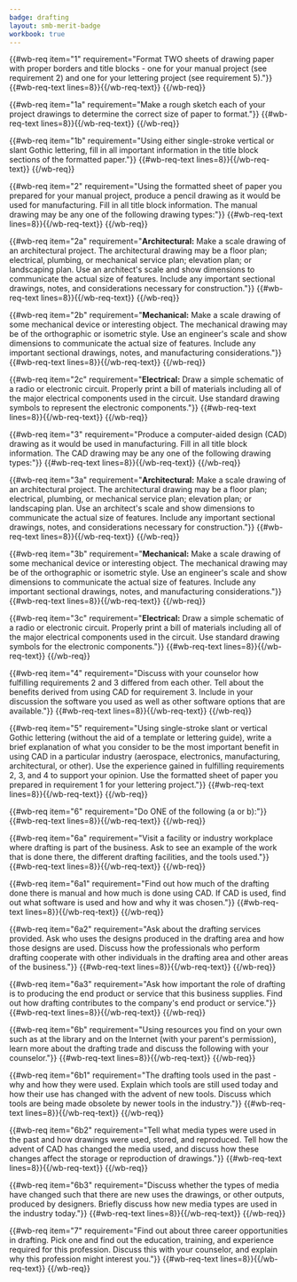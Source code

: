 ```yaml
---
badge: drafting
layout: smb-merit-badge
workbook: true
---
```



{{#wb-req item="1" requirement="Format TWO sheets of drawing paper with proper borders and title blocks - one for your manual project (see requirement 2) and one for your lettering project (see requirement 5)."}}
{{#wb-req-text lines=8}}{{/wb-req-text}}
{{/wb-req}}

{{#wb-req item="1a" requirement="Make a rough sketch each of your project drawings to determine the correct size of paper to format."}}
{{#wb-req-text lines=8}}{{/wb-req-text}}
{{/wb-req}}

{{#wb-req item="1b" requirement="Using either single-stroke vertical or slant Gothic lettering, fill in all important information in the title block sections of the formatted paper."}}
{{#wb-req-text lines=8}}{{/wb-req-text}}
{{/wb-req}}

{{#wb-req item="2" requirement="Using the formatted sheet of paper you prepared for your manual project, produce a pencil drawing as it would be used for manufacturing. Fill in all title block information. The manual drawing may be any one of the following drawing types:"}}
{{#wb-req-text lines=8}}{{/wb-req-text}}
{{/wb-req}}

{{#wb-req item="2a" requirement="**Architectural:** Make a scale drawing of an architectural project. The architectural drawing may be a floor plan; electrical, plumbing, or mechanical service plan; elevation plan; or landscaping plan. Use an architect's scale and show dimensions to communicate the actual size of features. Include any important sectional drawings, notes, and considerations necessary for construction."}}
{{#wb-req-text lines=8}}{{/wb-req-text}}
{{/wb-req}}

{{#wb-req item="2b" requirement="**Mechanical:** Make a scale drawing of some mechanical device or interesting object. The mechanical drawing may be of the orthographic or isometric style. Use an engineer's scale and show dimensions to communicate the actual size of features. Include any important sectional drawings, notes, and manufacturing considerations."}}
{{#wb-req-text lines=8}}{{/wb-req-text}}
{{/wb-req}}

{{#wb-req item="2c" requirement="**Electrical:** Draw a simple schematic of a radio or electronic circuit. Properly print a bill of materials including all of the major electrical components used in the circuit. Use standard drawing symbols to represent the electronic components."}}
{{#wb-req-text lines=8}}{{/wb-req-text}}
{{/wb-req}}

{{#wb-req item="3" requirement="Produce a computer-aided design (CAD) drawing as it would be used in manufacturing. Fill in all title block information. The CAD drawing may be any one of the following drawing types:"}}
{{#wb-req-text lines=8}}{{/wb-req-text}}
{{/wb-req}}

{{#wb-req item="3a" requirement="**Architectural:** Make a scale drawing of an architectural project. The architectural drawing may be a floor plan; electrical, plumbing, or mechanical service plan; elevation plan; or landscaping plan. Use an architect's scale and show dimensions to communicate the actual size of features. Include any important sectional drawings, notes, and considerations necessary for construction."}}
{{#wb-req-text lines=8}}{{/wb-req-text}}
{{/wb-req}}

{{#wb-req item="3b" requirement="**Mechanical:** Make a scale drawing of some mechanical device or interesting object. The mechanical drawing may be of the orthographic or isometric style. Use an engineer's scale and show dimensions to communicate the actual size of features. Include any important sectional drawings, notes, and manufacturing considerations."}}
{{#wb-req-text lines=8}}{{/wb-req-text}}
{{/wb-req}}

{{#wb-req item="3c" requirement="**Electrical:** Draw a simple schematic of a radio or electronic circuit. Properly print a bill of materials including all of the major electrical components used in the circuit. Use standard drawing symbols for the electronic components."}}
{{#wb-req-text lines=8}}{{/wb-req-text}}
{{/wb-req}}

{{#wb-req item="4" requirement="Discuss with your counselor how fulfilling requirements 2 and 3 differed from each other. Tell about the benefits derived from using CAD for requirement 3. Include in your discussion the software you used as well as other software options that are available."}}
{{#wb-req-text lines=8}}{{/wb-req-text}}
{{/wb-req}}

{{#wb-req item="5" requirement="Using single-stroke slant or vertical Gothic lettering (without the aid of a template or lettering guide), write a brief explanation of what you consider to be the most important benefit in using CAD in a particular industry (aerospace, electronics, manufacturing, architectural, or other). Use the experience gained in fulfilling requirements 2, 3, and 4 to support your opinion. Use the formatted sheet of paper you prepared in requirement 1 for your lettering project."}}
{{#wb-req-text lines=8}}{{/wb-req-text}}
{{/wb-req}}

{{#wb-req item="6" requirement="Do ONE of the following (a or b):"}}
{{#wb-req-text lines=8}}{{/wb-req-text}}
{{/wb-req}}

{{#wb-req item="6a" requirement="Visit a facility or industry workplace where drafting is part of the business. Ask to see an example of the work that is done there, the different drafting facilities, and the tools used."}}
{{#wb-req-text lines=8}}{{/wb-req-text}}
{{/wb-req}}

{{#wb-req item="6a1" requirement="Find out how much of the drafting done there is manual and how much is done using CAD. If CAD is used, find out what software is used and how and why it was chosen."}}
{{#wb-req-text lines=8}}{{/wb-req-text}}
{{/wb-req}}

{{#wb-req item="6a2" requirement="Ask about the drafting services provided. Ask who uses the designs produced in the drafting area and how those designs are used. Discuss how the professionals who perform drafting cooperate with other individuals in the drafting area and other areas of the business."}}
{{#wb-req-text lines=8}}{{/wb-req-text}}
{{/wb-req}}

{{#wb-req item="6a3" requirement="Ask how important the role of drafting is to producing the end product or service that this business supplies. Find out how drafting contributes to the company's end product or service."}}
{{#wb-req-text lines=8}}{{/wb-req-text}}
{{/wb-req}}

{{#wb-req item="6b" requirement="Using resources you find on your own such as at the library and on the Internet (with your parent's permission), learn more about the drafting trade and discuss the following with your counselor."}}
{{#wb-req-text lines=8}}{{/wb-req-text}}
{{/wb-req}}

{{#wb-req item="6b1" requirement="The drafting tools used in the past - why and how they were used. Explain which tools are still used today and how their use has changed with the advent of new tools. Discuss which tools are being made obsolete by newer tools in the industry."}}
{{#wb-req-text lines=8}}{{/wb-req-text}}
{{/wb-req}}

{{#wb-req item="6b2" requirement="Tell what media types were used in the past and how drawings were used, stored, and reproduced. Tell how the advent of CAD has changed the media used, and discuss how these changes affect the storage or reproduction of drawings."}}
{{#wb-req-text lines=8}}{{/wb-req-text}}
{{/wb-req}}

{{#wb-req item="6b3" requirement="Discuss whether the types of media have changed such that there are new uses the drawings, or other outputs, produced by designers. Briefly discuss how new media types are used in the industry today."}}
{{#wb-req-text lines=8}}{{/wb-req-text}}
{{/wb-req}}

{{#wb-req item="7" requirement="Find out about three career opportunities in drafting. Pick one and find out the education, training, and experience required for this profession. Discuss this with your counselor, and explain why this profession might interest you."}}
{{#wb-req-text lines=8}}{{/wb-req-text}}
{{/wb-req}}
